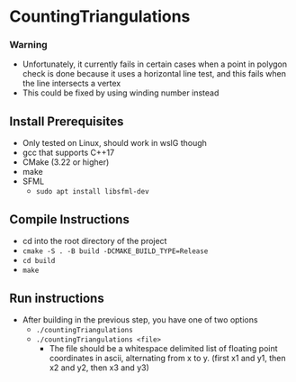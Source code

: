 # CountingTriangulations

### Warning
- Unfortunately, it currently fails in certain cases when a point in polygon check is done because it uses a horizontal line test, and this fails when the line intersects a vertex
- This could be fixed by using winding number instead

## Install Prerequisites
- Only tested on Linux, should work in wslG though
- gcc that supports C++17
- CMake (3.22 or higher)
- make
- SFML
  - `sudo apt install libsfml-dev`

## Compile Instructions
- cd into the root directory of the project
- `cmake -S . -B build -DCMAKE_BUILD_TYPE=Release`
- `cd build`
- `make`

## Run instructions
- After building in the previous step, you have one of two options
  - `./countingTriangulations`
  - `./countingTriangulations <file>`
    - The file should be a whitespace delimited list of floating point coordinates in ascii, alternating from x to y. (first x1 and y1, then x2 and y2, then x3 and y3)
